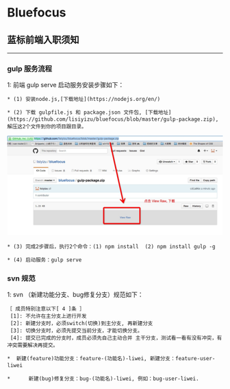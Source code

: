 Bluefocus
==============

## 蓝标前端入职须知 ##
--------------

### gulp 服务流程
1: 前端 gulp serve 启动服务安装步骤如下：
```
* (1) 安装node.js,[下载地址](https://nodejs.org/en/)
```
```
* (2) 下载 gulpfile.js 和 package.json 文件包, [下载地址](https://github.com/lisiyizu/bluefocus/blob/master/gulp-package.zip),解压这2个文件到你的项目跟目录。
```
![](/gulp-package.png)

```
* (3) 完成2步骤后，执行2个命令：(1) npm install  (2) npm install gulp -g
```
```
* (4) 启动服务：gulp serve
```



### svn 规范 
1: svn （新建功能分支、bug修复分支）规范如下：
```
［ 成员特别注意以下[ 4 ]条 ］
 [1]: 不允许在主分支上进行开发
 [2]: 新建分支时，必须switch(切换)到主分支, 再新建分支
 [3]: 切换分支时，必须先提交当前分支，才能切换分支。
 [4]: 提交已完成的分支时，成员必须先自己主动合并 主干分支，测试看一看有没有冲突，有冲突需要解决再提交。
```
```
*  新建(feature)功能分支：feature-(功能名)-liwei, 新建分支：feature-user-liwei
```
```
*      新建(bug)修复分支：bug-(功能名)-liwei, 例如：bug-user-liwei.
```
